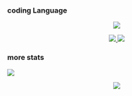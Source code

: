 ### coding Language
<p align="center">
  <img align="center" src="https://github-readme-stats.vercel.app/api/top-langs/?username=Astr0-G&theme=github_dark&hide_border=true&include_all_commits=true">
</p>

<p align="center">
  <a href="https://skillicons.dev">
      <img src="https://api.signet.ink/entry/1/"/>
    <img src="https://skillicons.dev/icons?i=nodejs,js,ts,vscode,linux,ruby,html,python,golang,css,react,nextjs,firebase,aws,vercel,tailwind,selenium,discord,github,md,xd,pr,ae,ps&theme=dark&perline=8" />
  </a>
</p>

### more stats
![](https://komarev.com/ghpvc/?username=Astr0-G)

<p align="center">
  <a href="https://github.com/Astr0-G">
    <img align="center" src="https://streak-stats.demolab.com?user=Astr0-G&theme=github-dark&hide_border=true&ring=4C8EDA&fire=DD7A22&dates=4C8EDA">
  </a>
</p>


